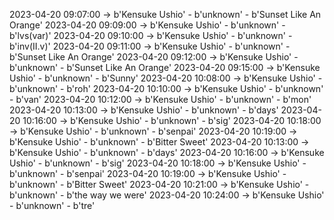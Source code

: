 2023-04-20 09:07:00 -> b'Kensuke Ushio' - b'unknown' - b'Sunset Like An Orange'
2023-04-20 09:09:00 -> b'Kensuke Ushio' - b'unknown' - b'lvs(var)'
2023-04-20 09:10:00 -> b'Kensuke Ushio' - b'unknown' - b'inv(II.v)'
2023-04-20 09:11:00 -> b'Kensuke Ushio' - b'unknown' - b'Sunset Like An Orange'
2023-04-20 09:12:00 -> b'Kensuke Ushio' - b'unknown' - b'Sunset Like An Orange'
2023-04-20 09:15:00 -> b'Kensuke Ushio' - b'unknown' - b'Sunny'
2023-04-20 10:08:00 -> b'Kensuke Ushio' - b'unknown' - b'roh'
2023-04-20 10:10:00 -> b'Kensuke Ushio' - b'unknown' - b'van'
2023-04-20 10:12:00 -> b'Kensuke Ushio' - b'unknown' - b'mon'
2023-04-20 10:13:00 -> b'Kensuke Ushio' - b'unknown' - b'days'
2023-04-20 10:16:00 -> b'Kensuke Ushio' - b'unknown' - b'sig'
2023-04-20 10:18:00 -> b'Kensuke Ushio' - b'unknown' - b'senpai'
2023-04-20 10:19:00 -> b'Kensuke Ushio' - b'unknown' - b'Bitter Sweet'
2023-04-20 10:13:00 -> b'Kensuke Ushio' - b'unknown' - b'days'
2023-04-20 10:16:00 -> b'Kensuke Ushio' - b'unknown' - b'sig'
2023-04-20 10:18:00 -> b'Kensuke Ushio' - b'unknown' - b'senpai'
2023-04-20 10:19:00 -> b'Kensuke Ushio' - b'unknown' - b'Bitter Sweet'
2023-04-20 10:21:00 -> b'Kensuke Ushio' - b'unknown' - b'the way we were'
2023-04-20 10:24:00 -> b'Kensuke Ushio' - b'unknown' - b'tre'
